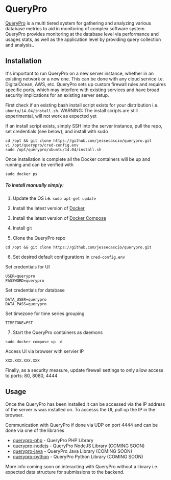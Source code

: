 QueryPro 
===========

[QueryPro](http://jessesnet.com/portfolio) is a multi tiered system for gathering and analyzing various database metrics to aid in monitoring of complex software system.  QueryPro provides monitoring at the database level via performance and usages stats, as well as the application level by providing query collection and analysis..

Installation
------------

It's important to run QueryPro on a new server instance, whether in an existing network or a new one.  This can be done with any cloud service i.e. DigitalOcean, AWS, etc.  QueryPro sets up custom firewall rules and requires specific ports, which may interfere with existing services and have broad security implications for an existing server setup.

First check if an existing bash install script exists for your distribution i.e. ```ubuntu/14.04/install.sh```.  WARNING: The install scripts are still experimental, will not work as expected yet 

If an install script exists, simply SSH into the server instance, pull the repo, set credentials (see below), and install with sudo
```
cd /opt && git clone https://github.com/jessecascio/querypro.git
vi /opt/querypro/cred-config.env
sudo /opt/querypro/ubuntu/14.04/install.sh
```

Once installation is complete all the Docker containers will be up and running and can be verified with
```
sudo docker ps
```

##### To install manually simply:

1. Update the OS i.e. ```sudo apt-get update```
2. Install the latest version of [Docker](https://docs.docker.com/installation/ubuntulinux/)
3. Install the latest version of [Docker Compose](https://docs.docker.com/compose/install/)
4. Install git

5. Clone the QueryPro repo
```
cd /opt && git clone https://github.com/jessecascio/querypro.git
```

6. Set desired default configurations in ```cred-config.env```

Set credentials for UI
```
USER=querypro
PASSWORD=querypro
```

Set credentials for database
```
DATA_USER=querypro
DATA_PASS=querypro
```

Set timezone for time series grouping
```
TIMEZONE=PST
```

7. Start the QueryPro containers as daemons
```
sudo docker-compose up -d
```

Access UI via browser with servier IP
```
XXX.XXX.XXX.XXX
```

Finally, as a security measure, update firewall settings to only allow access to ports: 80, 8080, 4444

Usage
------

Once the QueryPro has been installed it can be accessed via the IP address of the server is was installed on.  To accesss the UI, pull up the IP in the browser.

Communication with QueryPro if done via UDP on port 4444 and can be done via one of the libraries

* [querypro-php](https://github.com/jessecascio/querypro-php) - QueryPro PHP Library
* [querypro-nodejs](#) - QueryPro NodeJS Library (COMING SOON)
* [querypro-java](#)  - QueryPro Java Library (COMING SOON)
* [querypro-python](#)  - QueryPro Python Library (COMING SOON)

More info coming soon on interacting with QueryPro without a library i.e. expected data structure for submissions to the backend.